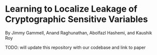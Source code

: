 # Learning to Localize Leakage of Cryptographic Sensitive Variables
By Jimmy Gammell, Anand Raghunathan, Abolfazl Hashemi, and Kaushik Roy

TODO: will update this repository with our codebase and link to paper

